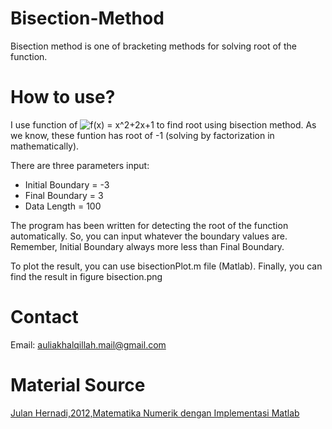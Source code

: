 # Bisection-Method
Bisection method is one of bracketing methods for solving root of the function.
# How to use?
I use function of ![f(x) = x^2+2x+1](https://i.upmath.me/svg/f(x)%20%3D%20x%5E2%2B2x%2B1) to find root using bisection method. As we know, these funtion has root of -1 (solving by factorization in mathematically). 

There are three parameters input:
 - Initial Boundary = -3
 - Final Boundary = 3
 - Data Length = 100

The program has been written for detecting the root of the function automatically. So, you can input whatever the boundary values are. Remember, Initial Boundary always more less than Final Boundary.

To plot the result, you can use bisectionPlot.m file (Matlab). Finally, you can find the result in figure bisection.png 
# Contact
Email: auliakhalqillah.mail@gmail.com
# Material Source
[Julan Hernadi,2012,Matematika Numerik dengan Implementasi Matlab](http://andipublisher.com/produk-1012004497-matematika-numerik-dengan-implementasi-m.html)
